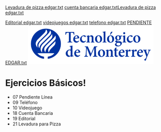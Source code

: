 [Levadura de pizza edgar.txt](https://github.com/C-TAM-TC1028-003-2113/tarea-1-EdgarCordex/files/7073854/Levadura.de.pizza.edgar.txt)
[cuenta bancaria edgar.txt](https://github.com/C-TAM-TC1028-003-2113/tarea-1-EdgarCordex/files/7073778/cuenta.bancaria.edgar.txt)[Levadura de pizza edgar.txt](https://github.com/C-TAM-TC1028-003-2113/tarea-1-EdgarCordex/files/7073852/Levadura.de.pizza.edgar.txt)

[Editorial edgar.txt](https://github.com/C-TAM-TC1028-003-2113/tarea-1-EdgarCordex/files/7073818/Editorial.edgar.txt)
[videojuegos edgar.txt](https://github.com/C-TAM-TC1028-003-2113/tarea-1-EdgarCordex/files/7073715/videojuegos.edgar.txt)
[telefono edgar.txt](https://github.com/C-TAM-TC1028-003-2113/tarea-1-EdgarCordex/files/7073667/telefono.edgar.txt)
[PENDIENTE EDGAR.txt](https://github.com/C-TAM-TC1028-003-2113/tarea-1-EdgarCordex/files/7073625/PENDIENTE.EDGAR.txt)
![Tec de Monterrey](images/logotecmty.png)
# Ejercicios Básicos!

- 07 Pendiente Línea
- 09 Teléfono
- 10 Videojuego
- 18 Cuenta Bancaria
- 19 Editorial
- 21 Levadura para Pizza
